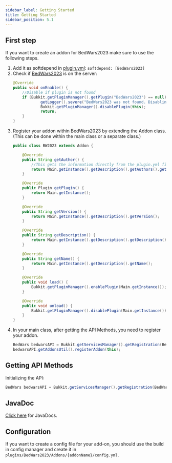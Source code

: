 ```yaml
---
sidebar_label: Getting Started
title: Getting Started
sidebar_position: 5.1
---
```

## First step
If you want to create an addon for BedWars2023 make sure to use the following steps.
1. Add it as softdepend in [plugin.yml](https://www.spigotmc.org/wiki/plugin-yml/): `softdepend: [BedWars2023]`
2. Check if [BedWars2023](https://github.com/tomkeuper/BedWars2023) is on the server:
    ```java
    @Override
    public void onEnable() {
        //Disable if plugin is not found
        if (Bukkit.getPluginManager().getPlugin("BedWars2023") == null) {
                getLogger().severe("BedWars2023 was not found. Disabling...");
                Bukkit.getPluginManager().disablePlugin(this);
                return;
        }
    }
    ```
3. Register your addon within BedWars2023 by extending the Addon class. (This can be done within the main class or a separate class.)
    ```java
    public class BW2023 extends Addon {
    
        @Override
        public String getAuthor() {
            //This gets the information directly from the plugin.yml file.
            return Main.getInstance().getDescription().getAuthors().get(0);
        }
    
        @Override
        public Plugin getPlugin() {
            return Main.getInstance();
        }
    
        @Override
        public String getVersion() {
            return Main.getInstance().getDescription().getVersion();
        }
    
        @Override
        public String getDescription() {
            return Main.getInstance().getDescription().getDescription();
        }
    
        @Override
        public String getName() {
            return Main.getInstance().getDescription().getName();
        }
    
        @Override
        public void load() {
            Bukkit.getPluginManager().enablePlugin(Main.getInstance());
        }
    
        @Override
        public void unload() {
            Bukkit.getPluginManager().disablePlugin(Main.getInstance());
        }
    }
    ```
4. In your main class, after getting the API Methods, you need to register your addon.
    ```java
    BedWars bedwarsAPI = Bukkit.getServicesManager().getRegistration(BedWars.class).getProvider();
    bedwarsAPI.getAddonsUtil().registerAddon(this);
    ```

## Getting API Methods
Initializing the API:
```java
BedWars bedwarsAPI = Bukkit.getServicesManager().getRegistration(BedWars.class).getProvider();
```

## JavaDoc
[Click here](https://javadocs.tomkeuper.com/) for JavaDocs.

## Configuration
If you want to create a config file for your add-on, you should use the build in config manager and create it in `plugins/BedWars2023/Addons/{addonName}/config.yml`.
